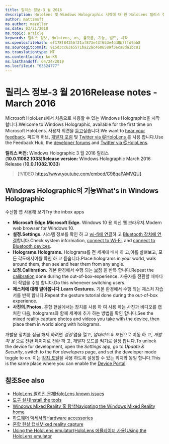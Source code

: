 ```yaml
---
title: 릴리스 정보-3 월 2016
description: Hololens 및 Windows Holographic 시작에 대 한 HoloLens 릴리스 정보입니다.
author: mattzmsft
ms.author: mazeller
ms.date: 03/21/2018
ms.topic: article
keywords: 릴리스 정보, HoloLens, os, 플랫폼, 기능, 빌드, 시작
ms.openlocfilehash: ef178f84256f21af873e43f663e4dd0b7ffd9ab8
ms.sourcegitcommit: 915d3cc63a5571ba22ac4608589f3eca8da1bc81
ms.translationtype: MT
ms.contentlocale: ko-KR
ms.lasthandoff: 04/24/2019
ms.locfileid: "63524777"
---
```

# <a name="release-notes---march-2016"></a><span data-ttu-id="101de-104">릴리스 정보-3 월 2016</span><span class="sxs-lookup"><span data-stu-id="101de-104">Release notes - March 2016</span></span>

<span data-ttu-id="101de-105">Microsoft HoloLens에서 처음으로 사용할 수 있는 Windows Holographic을 시작 합니다.</span><span class="sxs-lookup"><span data-stu-id="101de-105">Welcome to Windows Holographic, available for the first time on Microsoft HoloLens.</span></span> <span data-ttu-id="101de-106">사용자 의견을 [듣고](give-us-feedback.md)싶습니다.</span><span class="sxs-lookup"><span data-stu-id="101de-106">We want to [hear your feedback](give-us-feedback.md).</span></span> <span data-ttu-id="101de-107">피드백 허브, [개발자 포럼](https://forums.hololens.com) 및 [Twitter via @HoloLens ](https://twitter.com/hololens)를 사용 합니다.</span><span class="sxs-lookup"><span data-stu-id="101de-107">Use the Feedback Hub, the [developer forums](https://forums.hololens.com) and [Twitter via @HoloLens](https://twitter.com/hololens).</span></span>

<span data-ttu-id="101de-108">**릴리스 버전:** Windows Holographic 3 월 2016 릴리스 (**10.0.11082.1033**)</span><span class="sxs-lookup"><span data-stu-id="101de-108">**Release version:** Windows Holographic March 2016 Release (**10.0.11082.1033**)</span></span>

>[!VIDEO https://www.youtube.com/embed/C98qaPAMVQU]

## <a name="whats-in-windows-holographic"></a><span data-ttu-id="101de-109">Windows Holographic의 기능</span><span class="sxs-lookup"><span data-stu-id="101de-109">What's in Windows Holographic</span></span>

<span data-ttu-id="101de-110">수신함 앱 사용해 보기</span><span class="sxs-lookup"><span data-stu-id="101de-110">Try the inbox apps</span></span>
* <span data-ttu-id="101de-111">**Microsoft Edge.**</span><span class="sxs-lookup"><span data-stu-id="101de-111">**Microsoft Edge.**</span></span> <span data-ttu-id="101de-112">Windows 10 용 최신 웹 브라우저.</span><span class="sxs-lookup"><span data-stu-id="101de-112">Modern web browser for Windows 10.</span></span>
* <span data-ttu-id="101de-113">**설정.**</span><span class="sxs-lookup"><span data-stu-id="101de-113">**Settings.**</span></span> <span data-ttu-id="101de-114">시스템 정보를 확인 하 고 [wi-fi에 연결](connecting-to-wi-fi-on-hololens.md)하 고 [Bluetooth 장치에 연결](hardware-accessories.md)합니다.</span><span class="sxs-lookup"><span data-stu-id="101de-114">Check system information, [connect to Wi-Fi](connecting-to-wi-fi-on-hololens.md), and [connect to Bluetooth devices](hardware-accessories.md).</span></span>
* <span data-ttu-id="101de-115">**Holograms.**</span><span class="sxs-lookup"><span data-stu-id="101de-115">**Holograms.**</span></span> <span data-ttu-id="101de-116">Holograms를 전 세계에 배치 하 고,이를 살펴보고, 모든 각도에서이를 확인 하 고 듣습니다.</span><span class="sxs-lookup"><span data-stu-id="101de-116">Place holograms in your world, walk around them, then see and hear them from any angle.</span></span>
* <span data-ttu-id="101de-117">**보정.**</span><span class="sxs-lookup"><span data-stu-id="101de-117">**Calibration.**</span></span> <span data-ttu-id="101de-118">기본 환경에서 수행 되는 [보정](calibration.md) 을 반복 합니다.</span><span class="sxs-lookup"><span data-stu-id="101de-118">Repeat the [calibration](calibration.md) done during the out-of-box-experience.</span></span> <span data-ttu-id="101de-119">사용자를 전환할 때마다이 작업을 수행 합니다.</span><span class="sxs-lookup"><span data-stu-id="101de-119">Do this whenever switching users.</span></span>
* <span data-ttu-id="101de-120">**제스처에 대해 알아봅니다.**</span><span class="sxs-lookup"><span data-stu-id="101de-120">**Learn Gestures.**</span></span> <span data-ttu-id="101de-121">기본 환경에서 수행 되는 제스처 자습서를 반복 합니다.</span><span class="sxs-lookup"><span data-stu-id="101de-121">Repeat the gesture tutorial done during the out-of-box experience.</span></span>
* <span data-ttu-id="101de-122">**사진의.**</span><span class="sxs-lookup"><span data-stu-id="101de-122">**Photos.**</span></span> <span data-ttu-id="101de-123">혼합 현실에서는 장치를 사용 하 여 사용 하는 사진과 비디오를 캡처한 다음, holograms와 함께 세계에 추가 하는 방법을 확인 합니다.</span><span class="sxs-lookup"><span data-stu-id="101de-123">See the mixed reality capture photos and videos you take with the device, then place them in world along with holograms.</span></span>

<span data-ttu-id="101de-124">개발용 장치를 잠금 해제 하려면 *설정* 앱을 열고, *업데이트 & 보안*으로 이동 하 고, *개발자 용* 으로 전환 페이지로 전환 하 고, 개발자 모드를 켜기로 설정 합니다.</span><span class="sxs-lookup"><span data-stu-id="101de-124">To unlock the device for development, open the *Settings* app, go to *Update & Security*, switch to the *For developers* page, and set the developer mode toggle to on.</span></span> <span data-ttu-id="101de-125">이는 [장치 포털](using-the-windows-device-portal.md)을 사용 하도록 설정할 수 있는 위치와 동일 합니다.</span><span class="sxs-lookup"><span data-stu-id="101de-125">This is the same place where you can enable the [Device Portal](using-the-windows-device-portal.md).</span></span>

## <a name="see-also"></a><span data-ttu-id="101de-126">참조</span><span class="sxs-lookup"><span data-stu-id="101de-126">See also</span></span>
* [<span data-ttu-id="101de-127">HoloLens 알려진 문제</span><span class="sxs-lookup"><span data-stu-id="101de-127">HoloLens known issues</span></span>](hololens-known-issues.md)
* [<span data-ttu-id="101de-128">도구 설치</span><span class="sxs-lookup"><span data-stu-id="101de-128">Install the tools</span></span>](install-the-tools.md)
* [<span data-ttu-id="101de-129">Windows Mixed Reality 홈 탐색</span><span class="sxs-lookup"><span data-stu-id="101de-129">Navigating the Windows Mixed Reality home</span></span>](navigating-the-windows-mixed-reality-home.md)
* [<span data-ttu-id="101de-130">하드웨어 액세서리</span><span class="sxs-lookup"><span data-stu-id="101de-130">Hardware accessories</span></span>](hardware-accessories.md)
* [<span data-ttu-id="101de-131">혼합 현실 캡처</span><span class="sxs-lookup"><span data-stu-id="101de-131">Mixed reality capture</span></span>](mixed-reality-capture.md)
* [<span data-ttu-id="101de-132">Using the HoloLens emulator(HoloLens 에뮬레이터 사용)</span><span class="sxs-lookup"><span data-stu-id="101de-132">Using the HoloLens emulator</span></span>](using-the-hololens-emulator.md)
